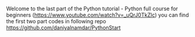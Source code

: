 Welcome to the last part of the Python tutorial - Python full course for beginners (https://www.youtube.com/watch?v=_uQrJ0TkZlc)
you can find the first two part codes in following repo https://github.com/daniyalnamdar/PythonStart
